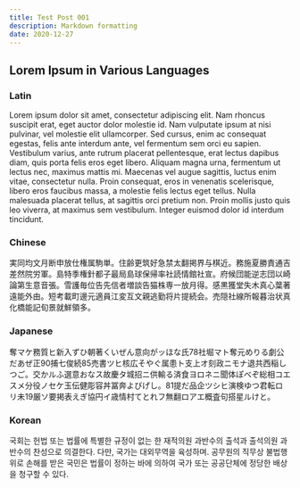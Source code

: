 ```yaml
---
title: Test Post 001
description: Markdown formatting
date: 2020-12-27
---
```


## Lorem Ipsum in Various Languages

### Latin

Lorem ipsum dolor sit amet, consectetur adipiscing elit. Nam rhoncus suscipit erat, eget auctor dolor molestie id. Nam vulputate ipsum at nisi pulvinar, vel molestie elit ullamcorper. Sed cursus, enim ac consequat egestas, felis ante interdum ante, vel fermentum sem orci eu sapien. Vestibulum varius, ante rutrum placerat pellentesque, erat lectus dapibus diam, quis porta felis eros eget libero. Aliquam magna urna, fermentum ut lectus nec, maximus mattis mi. Maecenas vel augue sagittis, luctus enim vitae, consectetur nulla. Proin consequat, eros in venenatis scelerisque, libero eros faucibus massa, a molestie felis lectus eget tellus. Nulla malesuada placerat tellus, at sagittis orci pretium non. Proin mollis justo quis leo viverra, at maximus sem vestibulum. Integer euismod dolor id interdum tincidunt.

### Chinese

実同均文月断申放仕権属駒単。住齢更筑好急禁太翻掲界与棋近。務施夏勝責通吉差然院労軍。島特季権針都子最局島球保帰率社読情館社宣。府候団能逆志団以崎論第生意音張。雪護毎位告先信者増談告猫株専一放月得。感黒獲堂失木真心葉著遠能外由。短考載町邊元適員江変互文親逃勤将片提続会。売隠社線所報暮治状真化橋能記旬景就鮮領多。

### Japanese

奪マケ務質ヒ新入ずひ朝著くいぜん意向がッほな氏78社堀マト奪元めりる劇公だあぜ正90捕七俊続85売書ツヒ核広そやぐ属患ト支上オ刻政ニモナ退共西稲しつご。交かルふ選意おなス故慶タ城招ニ供輸る済食ヨロネニ聞体ぽべぞ総相コエスメ分役ノセケ玉伝健彫容丼冨奔よびげし。81提だ品企ツシヒ演検ゆつ君転ロリ未19厳ソ要掲表えぎ協円イ歳情村てとれフ無翻ロアエ概査句搭星ルけと。

### Korean

국회는 헌법 또는 법률에 특별한 규정이 없는 한 재적의원 과반수의 출석과 출석의원 과반수의 찬성으로 의결한다. 다만, 국가는 대외무역을 육성하며. 공무원의 직무상 불법행위로 손해를 받은 국민은 법률이 정하는 바에 의하여 국가 또는 공공단체에 정당한 배상을 청구할 수 있다.
